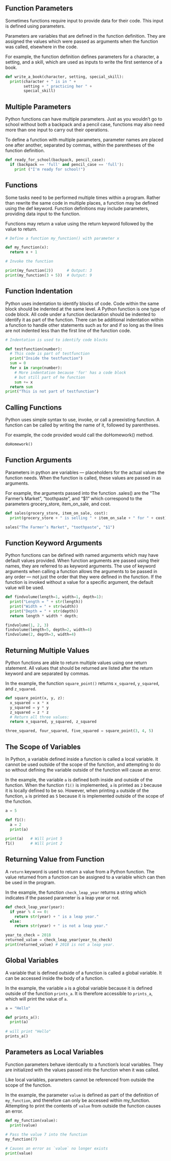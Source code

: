 ## Function Parameters

Sometimes functions require input to provide data for their code. This input is defined using parameters.

Parameters are variables that are defined in the function definition. They are assigned the values which were passed as arguments when the function was called, elsewhere in the code.

For example, the function definition defines parameters for a character, a setting, and a skill, which are used as inputs to write the first sentence of a book.
```Python
def write_a_book(character, setting, special_skill):
  print(character + " is in " + 
        setting + " practicing her " + 
        special_skill)
```

## Multiple Parameters

Python functions can have multiple parameters. Just as you wouldn’t go to school without both a backpack and a pencil case, functions may also need more than one input to carry out their operations.

To define a function with multiple parameters, parameter names are placed one after another, separated by commas, within the parentheses of the function definition.
```Python
def ready_for_school(backpack, pencil_case):
  if (backpack == 'full' and pencil_case == 'full'):
    print ("I'm ready for school!")
```

## Functions

Some tasks need to be performed multiple times within a program. Rather than rewrite the same code in multiple places, a function may be defined using the def keyword. Function definitions may include parameters, providing data input to the function.

Functions may return a value using the return keyword followed by the value to return.
```Python
# Define a function my_function() with parameter x

def my_function(x):
  return x + 1

# Invoke the function

print(my_function(2))      # Output: 3
print(my_function(3 + 5))  # Output: 9
```
## Function Indentation

Python uses indentation to identify blocks of code. Code within the same block should be indented at the same level. A Python function is one type of code block. All code under a function declaration should be indented to identify it as part of the function. There can be additional indentation within a function to handle other statements such as for and if so long as the lines are not indented less than the first line of the function code.
```Python
# Indentation is used to identify code blocks

def testfunction(number):
  # This code is part of testfunction
  print("Inside the testfunction")
  sum = 0
  for x in range(number):
    # More indentation because 'for' has a code block
    # but still part of he function
    sum += x
  return sum
print("This is not part of testfunction")
```

## Calling Functions

Python uses simple syntax to use, invoke, or call a preexisting function. A function can be called by writing the name of it, followed by parentheses.

For example, the code provided would call the doHomework() method.
```Python
doHomework()
```

## Function Arguments

Parameters in python are variables — placeholders for the actual values the function needs. When the function is called, these values are passed in as arguments.

For example, the arguments passed into the function .sales() are the “The Farmer’s Market”, “toothpaste”, and “$1” which correspond to the parameters grocery_store, item_on_sale, and cost.
```Python
def sales(grocery_store, item_on_sale, cost):
  print(grocery_store + " is selling " + item_on_sale + " for " + cost) 

sales("The Farmer’s Market", "toothpaste", "$1")
```

## Function Keyword Arguments

Python functions can be defined with named arguments which may have default values provided. When function arguments are passed using their names, they are referred to as keyword arguments. The use of keyword arguments when calling a function allows the arguments to be passed in any order — not just the order that they were defined in the function. If the function is invoked without a value for a specific argument, the default value will be used.
```Python
def findvolume(length=1, width=1, depth=1):
  print("Length = " + str(length))
  print("Width = " + str(width))
  print("Depth = " + str(depth))
  return length * width * depth;

findvolume(1, 2, 3)
findvolume(length=5, depth=2, width=4)
findvolume(2, depth=3, width=4)
```

## Returning Multiple Values

Python functions are able to return multiple values using one return statement. All values that should be returned are listed after the return keyword and are separated by commas.

In the example, the function `square_point()` returns `x_squared`, `y_squared`, and `z_squared`.
```Python
def square_point(x, y, z):
  x_squared = x * x
  y_squared = y * y
  z_squared = z * z
  # Return all three values:
  return x_squared, y_squared, z_squared

three_squared, four_squared, five_squared = square_point(3, 4, 5)
```

## The Scope of Variables

In Python, a variable defined inside a function is called a local variable. It cannot be used outside of the scope of the function, and attempting to do so without defining the variable outside of the function will cause an error.

In the example, the variable `a` is defined both inside and outside of the function. When the function `f1()` is implemented, `a` is printed as `2` because it is locally defined to be so. However, when printing `a` outside of the function, `a` is printed as `5` because it is implemented outside of the scope of the function.
```Python
a = 5

def f1():
  a = 2
  print(a)
  
print(a)   # Will print 5
f1()       # Will print 2
```

## Returning Value from Function

A `return` keyword is used to return a value from a Python function. The value returned from a function can be assigned to a variable which can then be used in the program.

In the example, the function `check_leap_year` returns a string which indicates if the passed parameter is a leap year or not.
```Python
def check_leap_year(year): 
  if year % 4 == 0:
    return str(year) + " is a leap year."
  else:
    return str(year) + " is not a leap year."

year_to_check = 2018
returned_value = check_leap_year(year_to_check)
print(returned_value) # 2018 is not a leap year.
```

## Global Variables

A variable that is defined outside of a function is called a global variable. It can be accessed inside the body of a function.

In the example, the variable `a` is a global variable because it is defined outside of the function `prints_a`. It is therefore accessible to `prints_a`, which will print the value of `a`.
```Python
a = "Hello"

def prints_a():
  print(a)
  
# will print "Hello"
prints_a()
```

## Parameters as Local Variables

Function parameters behave identically to a function’s local variables. They are initialized with the values passed into the function when it was called.

Like local variables, parameters cannot be referenced from outside the scope of the function.

In the example, the parameter `value` is defined as part of the definition of `my_function`, and therefore can only be accessed within my_function. Attempting to print the contents of `value` from outside the function causes an error.
```Python
def my_function(value):
  print(value)   
  
# Pass the value 7 into the function
my_function(7) 

# Causes an error as `value` no longer exists
print(value) 
```